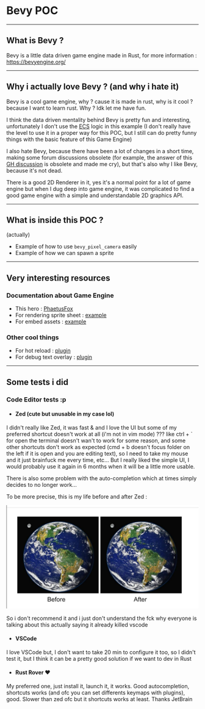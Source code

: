 # Bevy POC

---

## What is Bevy ?

Bevy is a little data driven game engine made in Rust, for more information : https://bevyengine.org/

---

## Why i actually love Bevy ? (and why i hate it)

Bevy is a cool game engine, why ? cause it is made in rust, why is it cool ? because I want to learn rust. Why ? Idk let me have fun.

I think the data driven mentality behind Bevy is pretty fun and interesting, unfortunately I don't use the [ECS](https://docs.rs/bevy_ecs/latest/bevy_ecs/) logic in this example (I don't really have the level to use it in a proper way for this POC, but I still can do pretty funny things with the basic feature of this Game Engine)

I also hate Bevy, because there have been a lot of changes in a short time, making some forum discussions obsolete (for example, the answer of this [GH discussion](https://github.com/bevyengine/bevy/discussions/4017) is obsolete and made me cry), but that's also why I like Bevy, because it's not dead.

There is a good 2D Renderer in it, yes it's a normal point for a lot of game engine but when I dug deep into game engine, it was complicated to find a good game engine with a simple and understandable 2D graphics API.

---

## What is inside this POC ?
(actually)

- Example of how to use `bevy_pixel_camera` easily
- Example of how we can spawn a sprite

---
## Very interesting resources

### Documentation about Game Engine

- This hero : [PhaetusFox](https://www.youtube.com/@PhaestusFox)
- For rendering sprite sheet : [example](https://bevyengine.org/examples-webgpu/2D%20Rendering/sprite-sheet/)
- For embed assets : [example](https://bevyengine.org/examples/Assets/embedded-asset/)

### Other cool things

- For hot reload : [plugin](https://github.com/lee-orr/dexterous_developer)
- For debug text overlay : [plugin](https://crates.io/crates/bevy_debug_text_overlay)

---
## Some tests i did

### Code Editor tests :p

- #### Zed (cute but unusable in my case lol)

I didn't really like Zed, it was fast & and I love the UI but some of my preferred shortcut doesn't work at all (i'm not in vim mode) ??? like ctrl + ` for open the terminal doesn't wan't to work for some reason, and some other shortcuts don't work as expected (cmd + b doesn't focus folder on the left if it is open and you are editing text), so I need to take my mouse and it just brainfuck me every time, etc... But I really liked the simple UI, I would probably use it again in 6 months when it will be a little more usable.

There is also some problem with the auto-completion which at times simply decides to no longer work...

To be more precise, this is my life before and after Zed : 

![](readme_assets/before_after.jpg)

So i don't recommend it and i just don't understand the fck why everyone is talking about this actually saying it already killed vscode

- #### VSCode

I love VSCode but, I don't want to take 20 min to configure it too, so I didn't test it, but I think it can be a pretty good solution if we want to dev in Rust

- #### Rust Rover ❤️

My preferred one, just install it, launch it, it works. Good autocompletion, shortcuts works (and ofc you can set differents keymaps with plugins), good. Slower than zed ofc but it shortcuts works at least. Thanks JetBrain